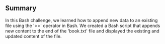 ## Summary


In this Bash challenge, we learned how to append new data to an existing file using the '>>' operator in Bash. We created a Bash script that appends new content to the end of the 'book.txt' file and displayed the existing and updated content of the file.